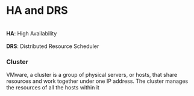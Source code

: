 # HA and DRS

<br>**HA**: High Availability</br>
<br>**DRS**: Distributed Resource Scheduler</br>

### Cluster
VMware, a cluster is a group of physical servers, or hosts, that share resources and work together under one IP address. The cluster manages the resources of all the hosts within it



